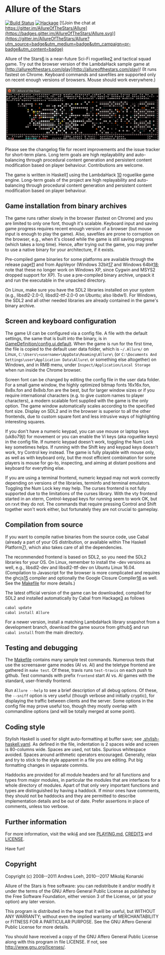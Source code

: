 Allure of the Stars
===================

[![Build Status](https://travis-ci.org/AllureOfTheStars/Allure.svg?branch=master)](https://travis-ci.org/AllureOfTheStars/Allure)
[![Hackage](https://img.shields.io/hackage/v/Allure.svg)](https://hackage.haskell.org/package/Allure)
[![Join the chat at https://gitter.im/AllureOfTheStars/Allure](https://badges.gitter.im/AllureOfTheStars/Allure.svg)](https://gitter.im/AllureOfTheStars/Allure?utm_source=badge&utm_medium=badge&utm_campaign=pr-badge&utm_content=badge)

Allure of the Stars[6] is a near-future Sci-Fi roguelike[2]
and tactical squad game.
Try out the browser version of the LambdaHack sample game at
[http://allureofthestars.com/play](http://allureofthestars.com/play)!
(It runs fastest on Chrome. Keyboard commands and savefiles
are supported only on recent enough versions of browsers.
Mouse should work everywhere.)

![gameplay screenshot](https://raw.githubusercontent.com/AllureOfTheStars/media/master/screenshot/crawl-0.6.0.0-8x8xb.png)

Please see the changelog file for recent improvements
and the issue tracker for short-term plans. Long term goals
are high replayability and auto-balancing through procedural
content generation and persistent content modification
based on player behaviour. Contributions are welcome.

The game is written in Haskell[1] using the LambdaHack [10]
roguelike game engine. Long-term goals of the project are high
replayability and auto-balancing through procedural content generation
and persistent content modification based on player behaviour.


Game installation from binary archives
--------------------------------------

The game runs rather slowly in the browser (fastest on Chrome)
and you are limited to only one font, though it's scalable.
Keyboard input and saving game progress requires recent enough
version of a browser (but mouse input is enough to play the game).
Also, savefiles are prone to corruption on the browser,
e.g., when it's closed while the game is still saving progress
(which takes a long time). Hence, after trying out the game,
you may prefer to use a native binary for your architecture, if it exists.

Pre-compiled game binaries for some platforms are available through
the release page[11] and from AppVeyor (Windows 32bit[17] and Windows 64bit[18];
note that these no longer work on Windows XP, since Cygwin and MSYS2
dropped support for XP). To use a pre-compiled binary archive,
unpack it and run the executable in the unpacked directory.

On Linux, make sure you have the SDL2 libraries installed on your system
(e.g., libsdl2-2.0-0, libsdl2-ttf-2.0-0 on Ubuntu; also libdw1).
For Windows, the SDL2 and all other needed libraries are already contained
in the game's binary archive.


Screen and keyboard configuration
---------------------------------

The game UI can be configured via a config file.
A file with the default settings, the same that is built into the binary,
is in [GameDefinition/config.ui.default](https://github.com/AllureOfTheStars/Allure/blob/master/GameDefinition/config.ui.default).
When the game is run for the first time, the file is copied to the default
user data folder, which is `~/.Allure/` on Linux,
`C:\Users\<username>\AppData\Roaming\Allure\`
(or `C:\Documents And Settings\user\Application Data\Allure\`
or something else altogether) on Windows, and in RMB menu, under
`Inspect/Application/Local Storage` when run inside the Chrome browser.

Screen font can be changed by editing the config file in the user
data folder. For a small game window, the highly optimized
bitmap fonts 16x16x.fon, 8x8x.fon and 8x8xb.fon are the best,
but for larger window sizes or if you require international characters
(e.g. to give custom names to player characters), a modern scalable font
supplied with the game is the only option. The game window automatically
scales according to the specified font size. Display on SDL2
and in the browser is superior to all the other frontends,
due to custom square font and less intrusive ways of highlighting
interesting squares.

If you don't have a numeric keypad, you can use mouse or laptop keys
(uk8o79jl) for movement or you can enable the Vi keys (aka roguelike keys)
in the config file. If numeric keypad doesn't work, toggling
the Num Lock key sometimes helps. If running with the Shift key
and keypad keys doesn't work, try Control key instead.
The game is fully playable with mouse only, as well as with keyboard only,
but the most efficient combination for some players is mouse for go-to,
inspecting, and aiming at distant positions and keyboard for everything else.

If you are using a terminal frontend, numeric keypad may not work
correctly depending on versions of the libraries, terminfo and terminal
emulators. Toggling the Num Lock key may help.
The curses frontend is not fully supported due to the limitations
of the curses library. With the vty frontend started in an xterm,
Control-keypad keys for running seem to work OK, but on rxvt they do not.
The commands that require pressing Control and Shift together won't
work either, but fortunately they are not crucial to gameplay.


Compilation from source
-----------------------

If you want to compile native binaries from the source code,
use Cabal (already a part of your OS distribution, or available within
The Haskell Platform[7]), which also takes care of all the dependencies.

The recommended frontend is based on SDL2, so you need the SDL2 libraries
for your OS. On Linux, remember to install the -dev versions as well,
e.g., libsdl2-dev and libsdl2-ttf-dev on Ubuntu Linux 16.04.
(Compilation to Javascript for the browser is more complicated
and requires the ghcjs[15] compiler and optionally the Google Closure
Compiler[16] as well. See the
[Makefile](https://github.com/AllureOfTheStars/Allure/blob/master/Makefile)
for more details.)

The latest official version of the game can be downloaded,
compiled for SDL2 and installed automatically by Cabal from Hackage[3]
as follows

    cabal update
    cabal install Allure

For a newer version, install a matching LambdaHack library snapshot
from a development branch, download the game source from github[5]
and run `cabal install` from the main directory.


Testing and debugging
---------------------

The [Makefile](https://github.com/AllureOfTheStars/Allure/blob/master/Makefile)
contains many sample test commands.
Numerous tests that use the screensaver game modes (AI vs. AI)
and the teletype frontend are gathered in `make test`.
Of these, travis runs `test-travis` on each push to github.
Test commands with prefix `frontend` start AI vs. AI games
with the standard, user-friendly frontend.

Run `Allure --help` to see a brief description of all debug options.
Of these, the `--sniff` option is very useful (though verbose
and initially cryptic), for displaying the traffic between clients
and the server. Some options in the config file may prove useful too,
though they mostly overlap with commandline options (and will be totally
merged at some point).


Coding style
------------

Stylish Haskell is used for slight auto-formatting at buffer save; see
[.stylish-haskell.yaml](https://github.com/LambdaHack/LambdaHack/blob/master/.stylish-haskell.yaml).
As defined in the file, indentation is 2 spaces wide and screen is
80-columns wide. Spaces are used, not tabs. Spurious whitespace avoided.
Spaces around arithmetic operators encouraged.
Generally, relax and try to stick to the style apparent in a file
you are editing. Put big formatting changes in separate commits.

Haddocks are provided for all module headers and for all functions and types
from major modules, in particular the modules that are interfaces
for a whole directory of modules. Apart of that only very important
functions and types are distinguished by having a haddock.
If minor ones have comments, they should not be haddocks
and they are permitted to describe implementation details and be out of date.
Prefer assertions in place of comments, unless too verbose.


Further information
-------------------

For more information, visit the wiki[4]
and see [PLAYING.md](https://github.com/AllureOfTheStars/Allure/blob/master/GameDefinition/PLAYING.md),
[CREDITS](https://github.com/AllureOfTheStars/Allure/blob/master/CREDITS)
and [LICENSE](https://github.com/AllureOfTheStars/Allure/blob/master/LICENSE).

Have fun!


Copyright
---------

Copyright (c) 2008--2011 Andres Loeh, 2010--2017 Mikolaj Konarski

Allure of the Stars is free software: you can redistribute it and/or modify
it under the terms of the GNU Affero General Public License as published by
the Free Software Foundation, either version 3 of the License, or
(at your option) any later version.

This program is distributed in the hope that it will be useful,
but WITHOUT ANY WARRANTY; without even the implied warranty of
MERCHANTABILITY or FITNESS FOR A PARTICULAR PURPOSE. See the
GNU Affero General Public License for more details.

You should have received a copy of the GNU Affero General Public License
along with this program in file LICENSE.
If not, see <http://www.gnu.org/licenses/>.



[1]: http://www.haskell.org/
[2]: http://roguebasin.roguelikedevelopment.org/index.php?title=Berlin_Interpretation
[3]: http://hackage.haskell.org/package/Allure
[4]: https://github.com/AllureOfTheStars/Allure/wiki
[5]: http://github.com/AllureOfTheStars/Allure
[6]: http://allureofthestars.com
[7]: http://www.haskell.org/platform


[10]: http://github.com/LambdaHack/LambdaHack
[11]: https://github.com/AllureOfTheStars/Allure/releases/latest
[15]: https://github.com/ghcjs/ghcjs
[16]: https://www.npmjs.com/package/google-closure-compiler
[17]: https://ci.appveyor.com/project/Mikolaj/allure-hpt6r/build/artifacts
[18]: https://ci.appveyor.com/project/Mikolaj/allure/build/artifacts
